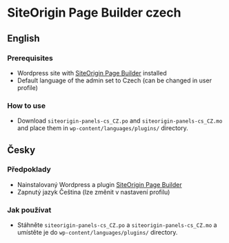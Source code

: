 # SiteOrigin Page Builder czech

## English
### Prerequisites 
  * Wordpress site with [SiteOrigin Page Builder](https://wordpress.org/plugins/siteorigin-panels/) installed 
  * Default language of the admin set to Czech (can be changed in user profile)

### How to use
  * Download `siteorigin-panels-cs_CZ.po` and `siteorigin-panels-cs_CZ.mo` and place them in `wp-content/languages/plugins/` directory.

## Česky
### Předpoklady
  * Nainstalovaný Wordpress a plugin [SiteOrigin Page Builder](https://wordpress.org/plugins/siteorigin-panels/)
  * Zapnutý jazyk Čeština (lze změnit v nastavení profilu)

### Jak používat
  * Stáhněte `siteorigin-panels-cs_CZ.po` a `siteorigin-panels-cs_CZ.mo` a umístěte je do `wp-content/languages/plugins/` directory.
